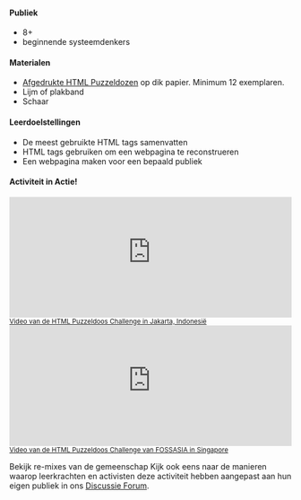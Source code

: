 #### Publiek
* 8+
* beginnende systeemdenkers

#### Materialen
* [Afgedrukte HTML Puzzeldozen](https://www.dropbox.com/s/lv7u8tqawawudiy/html-puzzle-box.pdf?dl=0) op dik papier. Minimum 12 exemplaren.
* Lijm of plakband
* Schaar

#### Leerdoelstellingen

* De meest gebruikte HTML tags samenvatten
* HTML tags gebruiken om een webpagina te reconstrueren
* Een webpagina maken voor een bepaald publiek

#### Activiteit in Actie!
<iframe src="https://www.youtube-nocookie.com/embed/0lj_nkmwMF4?rel=0" allowfullscreen="" frameborder="0" height="215px" width="100%"></iframe><br>
<a href="https://www.youtube.com/watch?v=0lj_nkmwMF4"><small>Video van de HTML Puzzeldoos Challenge in Jakarta, Indonesië</small></a>


<iframe src="https://www.youtube-nocookie.com/embed/_LFaWJqRi64?t=1m" allowfullscreen="" frameborder="0" height="215px" width="100%"></iframe><br>
                <a href="https://youtu.be/_LFaWJqRi64?t=1m"><small>Video van de HTML Puzzeldoos Challenge van FOSSASIA in Singapore</small></a>
                
Bekijk re-mixes van de gemeenschap
Kijk ook eens naar de manieren waarop leerkrachten en activisten deze activiteit hebben aangepast aan hun eigen publiek in ons [Discussie Forum](http://discourse.webmaker.org/t/testing-2-writing-the-web/1195/3). 